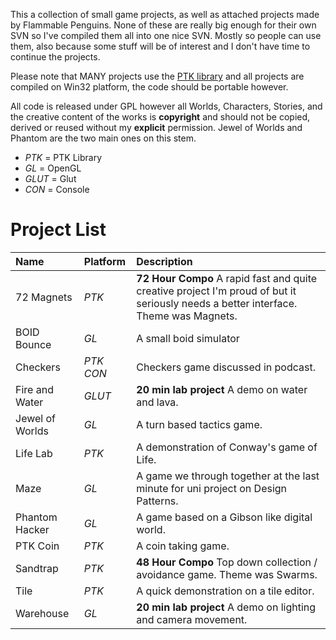 This a collection of small game projects, as well as attached projects made by Flammable Penguins. None of these are really big enough for their own SVN so I've compiled them all into one nice SVN. Mostly so people can use them, also because some stuff will be of interest and I don't have time to continue the projects.

Please note that MANY projects use the [PTK library](http://www.phelios.com/ptk/) and all projects are compiled on Win32 platform, the code should be portable however.

All code is released under GPL however all Worlds, Characters, Stories, and the creative content of the works is **copyright** and should not be copied, derived or reused without my **explicit** permission. Jewel of Worlds and Phantom are the two main ones on this stem.

  * _PTK_  = PTK Library
  * _GL_   = OpenGL
  * _GLUT_ = Glut
  * _CON_  = Console

# Project List #
| Name | Platform | Description |
|:-----|:---------|:------------|
| 72 Magnets |  _PTK_  | **72 Hour Compo** A rapid fast and quite creative project I'm proud of but it seriously needs a better interface. Theme was Magnets. |
| BOID Bounce |  _GL_  | A small boid simulator |
| Checkers | _PTK_ _CON_  | Checkers game discussed in podcast. |
| Fire and Water |  _GLUT_  | **20 min lab project** A demo on water and lava. |
| Jewel of Worlds | _GL_  | A turn based tactics game. |
| Life Lab |  _PTK_  | A demonstration of Conway's game of Life. |
| Maze |  _GL_  | A game we through together at the last minute for uni project on Design Patterns. |
| Phantom Hacker |  _GL_  | A game based on a Gibson like digital world. |
| PTK Coin |  _PTK_  | A coin taking game. |
| Sandtrap |  _PTK_  | **48 Hour Compo** Top down collection / avoidance game. Theme was Swarms. |
| Tile |  _PTK_  | A quick demonstration on a tile editor. |
| Warehouse |  _GL_  | **20 min lab project** A demo on lighting and camera movement. |